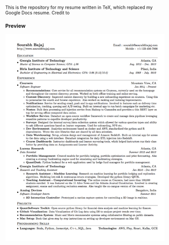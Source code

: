 This is the repository for my resume written in TeX, which replaced my Google Docs resume. Credit to 

### Preview
![Resume Screenshot](/resume_preview.png)
